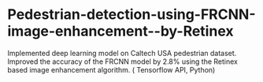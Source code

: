 # Pedestrian-detection-using-FRCNN-image-enhancement--by-Retinex
Implemented deep learning model on Caltech USA pedestrian dataset. 
Improved the accuracy of the FRCNN model by 2.8% using the Retinex based image enhancement algorithm. ( Tensorflow API, Python)
